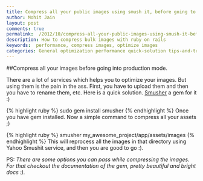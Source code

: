 ```yaml
---
title: Compress all your public images using smush it, before going to production mode
author: Mohit Jain
layout: post
comments: true
permalink:  /2012/10/compress-all-your-public-images-using-smush-it-before-going-to-production-mode/
description: How to compress bulk images with ruby on rails
keywords:  performance, compress images, optimize images
categories: General optimization performance quick-solution tips-and-tricks
---
```


##Compress all your images before going into production mode.

There are a lot of services which helps you to optimize your images. But using them is the pain in the ass. First, you have to upload them and then you have to rename them, etc. Here is a quick solution. [Smusher][1] a gem for it :)

 [1]: https://github.com/grosser/smusher

{% highlight ruby %}
sudo gem install smusher
{% endhighlight %}
Once you have gem installed. Now a simple command to compress all your assets ;)

{% highlight ruby %}
smusher my_awesome_project/app/assets/images
{% endhighlight %}
This will reprocess all the images in that directory using Yahoo Smushit service, and then you are good to go :).

PS: <em>There are some options you can pass while compressing the images. For that checkout the documentation of the gem, pretty beautiful and bright docs :).</em>
